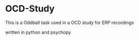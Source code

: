 # OCD-Study

This is a Oddball task used in a OCD study for ERP recordings

written in python and psychopy
